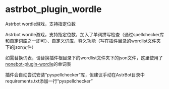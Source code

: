 # astrbot_plugin_wordle

Astrbot wordle游戏，支持指定位数

Astrbot wordle游戏，支持指定位数，加入了单词拼写检查（通过spellchecker库和自定词库之一即可）、自定义词库、释义功能（写在插件目录的wordlist文件夹下的json文件）

如需替换词表，请替换插件根目录下的wordlist文件夹下的json文件，这里使用了[nonebot-plugin-wordle](https://github.com/noneplugin/nonebot-plugin-wordle)的单词表

插件会自动尝试安装“pyspellchecker”库，但建议手动在AstrBot目录中requirements.txt添加一行“pyspellchecker”
